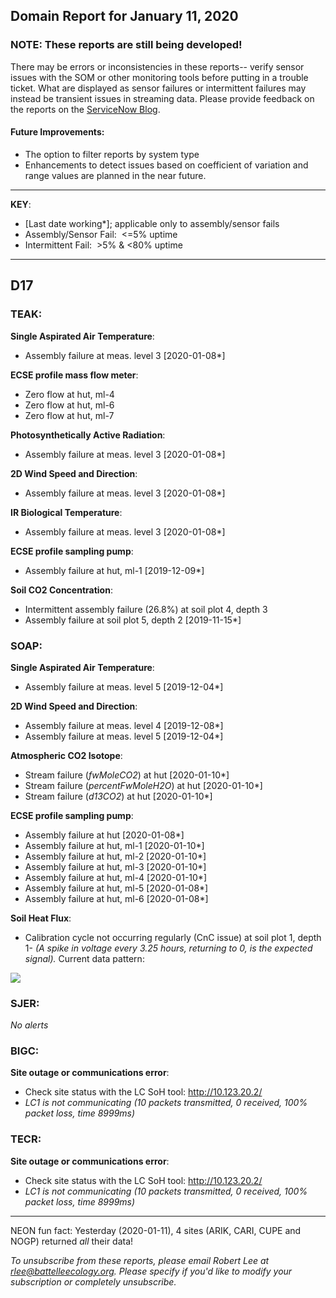 ## Domain Report for January 11, 2020


### NOTE: These reports are still being developed!
There may be errors or inconsistencies in these reports-- verify sensor issues with the SOM or other monitoring tools before putting in a trouble ticket. What are displayed as sensor failures or intermittent failures may instead be transient issues in streaming data.
Please provide feedback on the reports on the [ServiceNow Blog](https://neon.service-now.com/community?id=community_blog&sys_id=9b4fbe8adbed734017ecf9041d9619be).

#### Future Improvements: 
 - The option to filter reports by system type 
 - Enhancements to detect issues based on coefficient of variation and range values are planned in the near future.

***

**KEY**:

 - [Last date working*]; applicable only to assembly/sensor fails
 - Assembly/Sensor Fail:&nbsp;&nbsp;<=5% uptime
 - Intermittent Fail:&nbsp;&nbsp;>5% & <80% uptime

***
## D17

### TEAK:

**Single Aspirated Air Temperature**:
 - Assembly failure at meas. level 3 [2020-01-08*]

**ECSE profile mass flow meter**:
 - Zero flow at hut, ml-4
 - Zero flow at hut, ml-6
 - Zero flow at hut, ml-7

**Photosynthetically Active Radiation**:
 - Assembly failure at meas. level 3 [2020-01-08*]

**2D Wind Speed and Direction**:
 - Assembly failure at meas. level 3 [2020-01-08*]

**IR Biological Temperature**:
 - Assembly failure at meas. level 3 [2020-01-08*]

**ECSE profile sampling pump**:
 - Assembly failure at hut, ml-1 [2019-12-09*]

**Soil CO2 Concentration**:
 - Intermittent assembly failure (26.8%) at soil plot 4, depth 3
 - Assembly failure at soil plot 5, depth 2 [2019-11-15*]

### SOAP:

**Single Aspirated Air Temperature**:
 - Assembly failure at meas. level 5 [2019-12-04*]

**2D Wind Speed and Direction**:
 - Assembly failure at meas. level 4 [2019-12-08*]
 - Assembly failure at meas. level 5 [2019-12-04*]

**Atmospheric CO2 Isotope**:
 - Stream failure (_fwMoleCO2_) at hut [2020-01-10*]
 - Stream failure (_percentFwMoleH2O_) at hut [2020-01-10*]
 - Stream failure (_d13CO2_) at hut [2020-01-10*]

**ECSE profile sampling pump**:
 - Assembly failure at hut [2020-01-08*]
 - Assembly failure at hut, ml-1 [2020-01-10*]
 - Assembly failure at hut, ml-2 [2020-01-10*]
 - Assembly failure at hut, ml-3 [2020-01-10*]
 - Assembly failure at hut, ml-4 [2020-01-10*]
 - Assembly failure at hut, ml-5 [2020-01-08*]
 - Assembly failure at hut, ml-6 [2020-01-08*]

**Soil Heat Flux**:
 - Calibration cycle not occurring regularly (CnC issue) at soil plot 1, depth 1- _(A spike in voltage every 3.25 hours, returning to 0, is the expected signal)._ Current data pattern:

<img src="/scratch/SOM/rollingAnalysis/RptDp00/smartAlerts/imgs/NEON.D17.SOAP.DP0.00040.001.01800.001.501.000-2020-01-11.png">

### SJER:

_No alerts_

### BIGC:

**Site outage or communications error**:
 - Check site status with the LC SoH tool: http://10.123.20.2/
 - _LC1 is not communicating (10 packets transmitted, 0 received, 100% packet loss, time 8999ms)_

### TECR:

**Site outage or communications error**:
 - Check site status with the LC SoH tool: http://10.123.20.2/
 - _LC1 is not communicating (10 packets transmitted, 0 received, 100% packet loss, time 8999ms)_

***
NEON fun fact: Yesterday (2020-01-11), 4 sites (ARIK, CARI, CUPE and NOGP) returned _all_ their data!

_To unsubscribe from these reports, please email Robert Lee at rlee@battelleecology.org. Please specify if you'd like to modify your subscription or completely unsubscribe._
